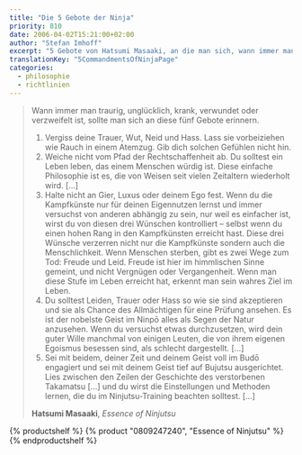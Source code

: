 ```yaml
---
title: "Die 5 Gebote der Ninja"
priority: 810
date: 2006-04-02T15:21:00+02:00
author: "Stefan Imhoff"
excerpt: "5 Gebote von Hatsumi Masaaki, an die man sich, wann immer man traurig, unglücklich, krank, verwundet oder verzweifelt ist, erinnern soll."
translationKey: "5CommandmentsOfNinjaPage"
categories:
  - philosophie
  - richtlinien
---
```


> Wann immer man traurig, unglücklich, krank, verwundet oder verzweifelt ist, sollte man sich an diese fünf Gebote erinnern.
>
> 1. Vergiss deine Trauer, Wut, Neid und Hass. Lass sie vorbeiziehen wie Rauch in einem Atemzug. Gib dich solchen Gefühlen nicht hin.
> 2. Weiche nicht vom Pfad der Rechtschaffenheit ab. Du solltest ein Leben leben, das einem Menschen würdig ist. Diese einfache Philosophie ist es, die von Weisen seit vielen Zeitaltern wiederholt wird. […]
> 3. Halte nicht an Gier, Luxus oder deinem Ego fest. Wenn du die Kampfkünste nur für deinen Eigennutzen lernst und immer versuchst von anderen abhängig zu sein, nur weil es einfacher ist, wirst du von diesen drei Wünschen kontrolliert – selbst wenn du einen hohen Rang in den Kampfkünsten erreicht hast. Diese drei Wünsche verzerren nicht nur die Kampfkünste sondern auch die Menschlichkeit. Wenn Menschen sterben, gibt es zwei Wege zum Tod: Freude und Leid. Freude ist hier im himmlischen Sinne gemeint, und nicht Vergnügen oder Vergangenheit. Wenn man diese Stufe im Leben erreicht hat, erkennt man sein wahres Ziel im Leben.
> 4. Du solltest Leiden, Trauer oder Hass so wie sie sind akzeptieren und sie als Chance des Allmächtigen für eine Prüfung ansehen. Es ist der nobelste Geist im Ninpō alles als Segen der Natur anzusehen. Wenn du versuchst etwas durchzusetzen, wird dein guter Wille manchmal von einigen Leuten, die von ihrem eigenen Egoismus besessen sind, als schlecht dargestellt. […]
> 5. Sei mit beidem, deiner Zeit und deinem Geist voll im Budō engagiert und sei mit deinem Geist tief auf Bujutsu ausgerichtet. Lies zwischen den Zeilen der Geschichte des verstorbenen Takamatsu […] und du wirst die Einstellungen und Methoden lernen, die du im Ninjutsu-Training beachten solltest. […]
>
> **Hatsumi Masaaki**, _Essence of Ninjutsu_

{% productshelf %}
{% product "0809247240", "Essence of Ninjutsu" %}
{% endproductshelf %}
